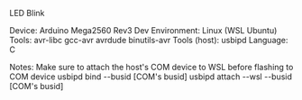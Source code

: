 LED Blink

Device: Arduino Mega2560 Rev3
Dev Environment: Linux (WSL Ubuntu)
Tools: avr-libc gcc-avr avrdude binutils-avr
Tools (host): usbipd
Language: C

Notes: 
Make sure to attach the host's COM device to WSL before flashing to COM device
usbipd bind --busid [COM's busid]
usbipd attach --wsl --busid [COM's busid]